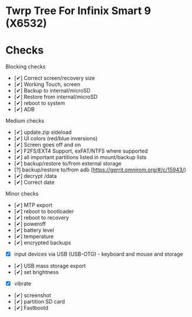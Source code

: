 # Twrp Tree For Infinix Smart 9 (X6532)

# Checks
Blocking checks
- [✔] Correct screen/recovery size
- [✔] Working Touch, screen
- [✔] Backup to internal/microSD
- [✔] Restore from internal/microSD
- [✔] reboot to system
- [✔] ADB

Medium checks
- [✔] update.zip sideload
- [✔] UI colors (red/blue inversions)
- [✔] Screen goes off and on
- [✔] F2FS/EXT4 Support, exFAT/NTFS where supported
- [✔] all important partitions listed in mount/backup lists
- [✔] backup/restore to/from external storage
- [?] backup/restore to/from adb (https://gerrit.omnirom.org/#/c/15943/)
- [✔] decrypt /data
- [✔] Correct date

Minor checks
- [✔] MTP export
- [✔] reboot to bootloader
- [✔] reboot to recovery
- [✔] poweroff
- [✔] battery level
- [✔] temperature
- [✔] encrypted backups
- [X] input devices via USB (USB-OTG) - keyboard and mouse and storage
- [✔] USB mass storage export
- [✔] set brightness
- [X] vibrate
- [✔] screenshot
- [✔] partition SD card
- [✔] Fastbootd
